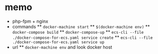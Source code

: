 # memo
* php-fpm + nginx
* commands
** `docker-machine start`
** `$(docker-machine env)`
** `docker-compose build`
** `docker-compose-up`
** `ecs-cli --file ./docker-compose-for-ecs.yaml service create`
** `ecs-cli --file ./docker-compose-for-ecs.yaml service up`
* url
** `docker-machine env` and look docker host